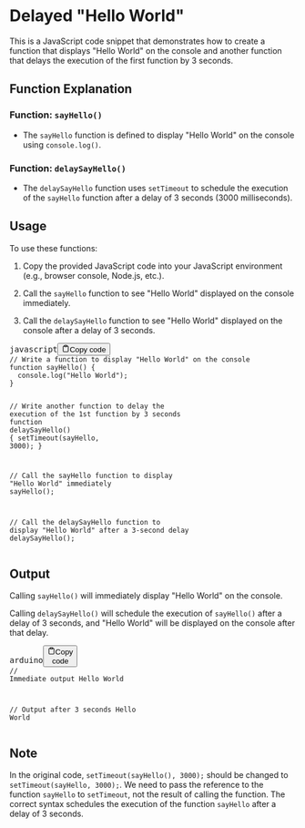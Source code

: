 <div class="markdown prose w-full break-words dark:prose-invert light"><h1>Delayed "Hello World"</h1><p>This is a JavaScript code snippet that demonstrates how to create a function that displays "Hello World" on the console and another function that delays the execution of the first function by 3 seconds.</p><h2>Function Explanation</h2><h3>Function: <code>sayHello()</code></h3><ul><li>The <code>sayHello</code> function is defined to display "Hello World" on the console using <code>console.log()</code>.</li></ul><h3>Function: <code>delaySayHello()</code></h3><ul><li>The <code>delaySayHello</code> function uses <code>setTimeout</code> to schedule the execution of the <code>sayHello</code> function after a delay of 3 seconds (3000 milliseconds).</li></ul><h2>Usage</h2><p>To use these functions:</p><ol><li><p>Copy the provided JavaScript code into your JavaScript environment (e.g., browser console, Node.js, etc.).</p></li><li><p>Call the <code>sayHello</code> function to see "Hello World" displayed on the console immediately.</p></li><li><p>Call the <code>delaySayHello</code> function to see "Hello World" displayed on the console after a delay of 3 seconds.</p></li></ol><pre><div class="bg-black rounded-md mb-4"><div class="flex items-center relative text-gray-200 bg-gray-800 px-4 py-2 text-xs font-sans justify-between rounded-t-md"><span>javascript</span><button class="flex ml-auto gap-2"><svg stroke="currentColor" fill="none" stroke-width="2" viewBox="0 0 24 24" stroke-linecap="round" stroke-linejoin="round" class="h-4 w-4" height="1em" width="1em" xmlns="http://www.w3.org/2000/svg"><path d="M16 4h2a2 2 0 0 1 2 2v14a2 2 0 0 1-2 2H6a2 2 0 0 1-2-2V6a2 2 0 0 1 2-2h2"></path><rect x="8" y="2" width="8" height="4" rx="1" ry="1"></rect></svg>Copy code</button></div><div class="p-4 overflow-y-auto"><code class="!whitespace-pre hljs language-javascript"><span class="hljs-comment">// Write a function to display "Hello World" on the console</span>
<span class="hljs-keyword">function</span> <span class="hljs-title function_">sayHello</span>(<span class="hljs-params"></span>) {
  <span class="hljs-variable language_">console</span>.<span class="hljs-title function_">log</span>(<span class="hljs-string">"Hello World"</span>);
}

<span class="hljs-comment">// Write another function to delay the execution of the 1st function by 3 seconds</span>
<span class="hljs-keyword">function</span> <span class="hljs-title function_">delaySayHello</span>(<span class="hljs-params"></span>) {
  <span class="hljs-built_in">setTimeout</span>(sayHello, <span class="hljs-number">3000</span>);
}

<span class="hljs-comment">// Call the sayHello function to display "Hello World" immediately</span>
<span class="hljs-title function_">sayHello</span>();

<span class="hljs-comment">// Call the delaySayHello function to display "Hello World" after a 3-second delay</span>
<span class="hljs-title function_">delaySayHello</span>();
</code></div></div></pre><h2>Output</h2><p>Calling <code>sayHello()</code> will immediately display "Hello World" on the console.</p><p>Calling <code>delaySayHello()</code> will schedule the execution of <code>sayHello()</code> after a delay of 3 seconds, and "Hello World" will be displayed on the console after that delay.</p><pre><div class="bg-black rounded-md mb-4"><div class="flex items-center relative text-gray-200 bg-gray-800 px-4 py-2 text-xs font-sans justify-between rounded-t-md"><span>arduino</span><button class="flex ml-auto gap-2"><svg stroke="currentColor" fill="none" stroke-width="2" viewBox="0 0 24 24" stroke-linecap="round" stroke-linejoin="round" class="h-4 w-4" height="1em" width="1em" xmlns="http://www.w3.org/2000/svg"><path d="M16 4h2a2 2 0 0 1 2 2v14a2 2 0 0 1-2 2H6a2 2 0 0 1-2-2V6a2 2 0 0 1 2-2h2"></path><rect x="8" y="2" width="8" height="4" rx="1" ry="1"></rect></svg>Copy code</button></div><div class="p-4 overflow-y-auto"><code class="!whitespace-pre hljs language-arduino"><span class="hljs-comment">// Immediate output</span>
Hello World

<span class="hljs-comment">// Output after 3 seconds</span>
Hello World
</code></div></div></pre><h2>Note</h2><p>In the original code, <code>setTimeout(sayHello(), 3000);</code> should be changed to <code>setTimeout(sayHello, 3000);</code>. We need to pass the reference to the function <code>sayHello</code> to <code>setTimeout</code>, not the result of calling the function. The correct syntax schedules the execution of the function <code>sayHello</code> after a delay of 3 seconds.</p></div>
